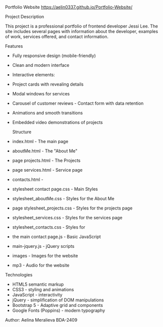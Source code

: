 Portfolio Website 
https://aelin0337.github.io/Portfolio-Website/

Project Description

This project is a professional portfolio of frontend developer Jessi Lee. The site includes several pages with information about the developer, examples of work, services offered, and contact information.

Features

- Fully responsive design (mobile-friendly)
- Clean and modern interface
- Interactive elements:
- Project cards with revealing details
- Modal windows for services
- Carousel of customer reviews - Contact form with data retention
- Animations and smooth transitions
- Embedded video demonstrations of projects

  Structure

- index.html - The main page
- aboutMe.html - The "About Me"
- page projects.html - The Projects
- page services.html - Service page
- contacts.html -
- stylesheet contact page.css - Main Styles
- stylesheet_aboutMe.css - Styles for the About Me
- page stylesheet_projects.css - Styles for the projects page
- stylesheet_services.css - Styles for the services page
- stylesheet_contacts.css - Styles for
- the main contact page.js - Basic JavaScript
- main-jquery.js - jQuery scripts
- images - Images for the website
- mp3 - Audio for the website

Technologies

- HTML5 semantic markup
- CSS3 - styling and animations
- JavaScript - interactivity
- jQuery - simplification of DOM manipulations
- Bootstrap 5 - Adaptive grid and components
- Google Fonts (Poppins) - modern typography

Author: Aelina Meralieva BDA-2409
